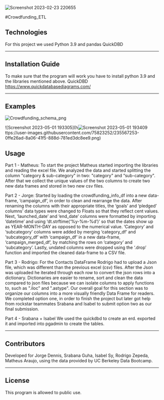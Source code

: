 ![Screenshot 2023-02-23 220655](https://user-images.githubusercontent.com/75823252/221104851-893dafbb-362c-4cca-89bb-cdfb9937f1f0.png)

#Crowdfunding_ETL


## Technologies

For this project we used Python 3.9 and pandas
QuickDBD

---

## Installation Guide

To make sure that the program will work you have to install  python 3.9 and the libraries mentioned above.
QuickDBD https://www.quickdatabasediagrams.com/

---

## Examples
![Crowdfunding_schema_png](https://user-images.githubusercontent.com/75823252/235567068-087c351e-b6c2-45a2-9bee-6b5a8092a413.png)

![Screenshot 2023-05-01 193305](h![Screenshot 2023-05-01 193409](https://user-images.githubusercontent.com/75823252/235567258-b7d8650b-6df3-4e00-8571-61aa6d024bf6.png)
ttps://user-images.githubusercontent.com/75823252/235567253-0ffe26ad-8a06-41f5-888d-781ed3dc8ee9.png)




## Usage
Part 1 - Matheus: To start the project Matheus started importing the libraries and reading the excel file. We analyzed the data and started splitting the column "category & sub-category" in two: "category" and “sub-category". After that we collect the unique values of the two columns to create two new data frames and stored in two new csv files.

Part 2 - Jorge: Started by loading the crowdfunding_info_df into a new data-frame, ‘campaign_df’, in order to clean and rearrange the data. After renaming the columns with their appropriate titles, the ‘goals’ and ‘pledged’ columns’ data types were changed to Floats so that they reflect cent values. Next, ‘launched_date’ and ‘end_date’ columns were formatted by importing ‘datetime’ and using ‘dt.strftime(‘%y-%m-%d’)’ so that the dates show up as YEAR-MONTH-DAY as opposed to the numerical value. ‘Category’ and ‘subcategory’ columns were added by merging ‘category_df’ and ‘subcategory_df’ with ‘campaign_df’ in a new data-frame, ‘campaign_merged_df’, by matching the rows on ‘category’ and ‘subcategory’. Lastly, undated columns were dropped using the ‘.drop’ function and imported the cleaned data-frame to a CSV file.

Part 3 - Rodrigo: For the Contacts DataFrame Rodrigo had to upload a Json file, which was different than the previous excel (csv) files. After  the Json was uploaded he iterated through each row to convert the json rows into a dictionary. Dictionaries are easier to rename, sort and clean the data compared to json files because we can isolate columns to apply functions to, such as ".iloc" and ".astype". Our overall goal for this section was to organize our columns into a more visually friendly Data Frame for readers. We completed option one, in order to finish the project but later got help from rockstar teammates Srabana and Isabel to submit option two as our final submission.

Part 4 - Srabana + Isabel We used the quickdbd to create an erd. exported it and imported into pgadmin to create the tables.


---

## Contributors

Developed for Jorge Dennis, Srabana Guha, Isabel Sy, Rodrigo Zepeda,  Matheus Araujo, using the data provided by UC Berkeley Data Bootcamp.

---

## License

This program is allowed to public use.
